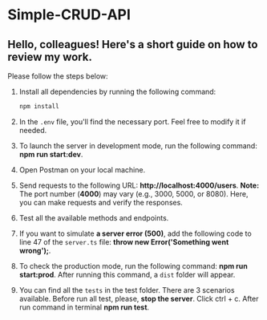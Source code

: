 # Simple-CRUD-API

## Hello, colleagues! Here's a short guide on how to review my work.

Please follow the steps below:

1. Install all dependencies by running the following command:
   
   ```bash
   npm install
2. In the `.env` file, you'll find the necessary port. Feel free to modify it if needed.

3. To launch the server in development mode, run the following command: **npm run start:dev**.

4. Open Postman on your local machine.

5. Send requests to the following URL: **http://localhost:4000/users**.
**Note:** The port number (**4000**) may vary (e.g., 3000, 5000, or 8080). Here, you can make requests and verify the responses.

6. Test all the available methods and endpoints.

7. If you want to simulate **a server error (500)**, add the following code to line 47 of the `server.ts` file: **throw new Error('Something went wrong');**.

8. To check the production mode, run the following command: **npm run start:prod**.
After running this command, a `dist` folder will appear.

9. You can find all the `tests` in the test folder. There are 3 scenarios available.
Before run all test, please, **stop the server**. Click ctrl + c. After run command in terminal **npm run test**.